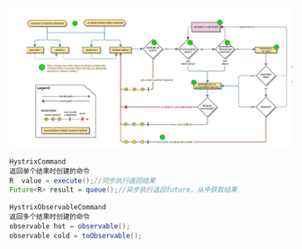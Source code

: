 

![1568702087882](hytrix.png)

```java
HystrixCommand
返回单个结果时创建的命令
R  value = execute();//同步执行返回结果
Future<R> result = queue();//异步执行返回future，从中获取结果
```

```java
HystrixObservableCommand
返回多个结果时创建的命令
observable hot = observable();
observable cold = toObservable();
```

